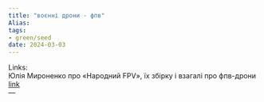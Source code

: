 ```yaml
---
title: "воєнні дрони - фпв"
Alias: 
tags:
- green/seed
date: 2024-03-03
---
```

Links:  
Юлія Мироненко про «Народний FPV», їх збірку і взагалі про фпв-дрони  
[link](https://www.youtube.com/watch?v=DqC82Z8forY)  
—

